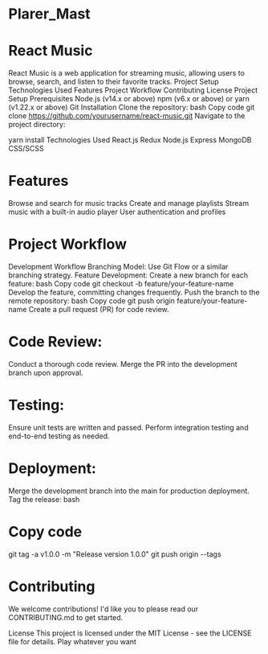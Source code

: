 # Plarer_Mast
# React Music
React Music is a web application for streaming music, allowing users to browse, search, and listen to their favorite tracks.
Project Setup
Technologies Used
Features
Project Workflow
Contributing
License
Project Setup
Prerequisites
Node.js (v14.x or above)
npm (v6.x or above) or yarn (v1.22.x or above)
Git
Installation
Clone the repository:
bash
Copy code
git clone https://github.com/yourusername/react-music.git
Navigate to the project directory:

yarn install
Technologies Used
React.js
Redux
Node.js
Express
MongoDB
CSS/SCSS
# Features
Browse and search for music tracks
Create and manage playlists
Stream music with a built-in audio player
User authentication and profiles
 # Project Workflow
Development Workflow
Branching Model: Use Git Flow or a similar branching strategy.
Feature Development:
Create a new branch for each feature:
bash
Copy code
git checkout -b feature/your-feature-name
Develop the feature, committing changes frequently.
Push the branch to the remote repository:
bash
Copy code
git push origin feature/your-feature-name
Create a pull request (PR) for code review.
# Code Review:
Conduct a thorough code review.
Merge the PR into the development branch upon approval.
# Testing:
Ensure unit tests are written and passed.
Perform integration testing and end-to-end testing as needed.
# Deployment:
Merge the development branch into the main for production deployment.
Tag the release:
bash
# Copy code
git tag -a v1.0.0 -m "Release version 1.0.0"
git push origin --tags
# Contributing
We welcome contributions! I'd like you to please read our CONTRIBUTING.md to get started.

License
This project is licensed under the MIT License - see the LICENSE file for details.
Play whatever you want
